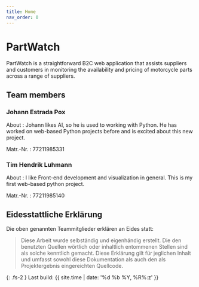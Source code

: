 ```yaml
---
title: Home
nav_order: 0
---
```


# PartWatch

PartWatch is a straightforward B2C web application that assists suppliers and customers in monitoring the availability and pricing of motorcycle parts across a range of suppliers. 

## Team members

### Johann Estrada Pox

About
: Johann likes AI, so he is used to working with Python. He has worked on web-based Python projects before and is excited about this new project.

Matr.-Nr.
: 77211985331

### Tim Hendrik Luhmann

About
: I like Front-end development and visualization in general. This is my first web-based python project.

Matr.-Nr.
: 77211985140

## Eidesstattliche Erklärung

Die oben genannten Teammitglieder erklären an Eides statt:

> Diese Arbeit wurde selbständig und eigenhändig erstellt. Die den benutzten Quellen wörtlich oder inhaltlich entommenen Stellen sind als solche kenntlich gemacht. Diese Erklärung gilt für jeglichen Inhalt und umfasst sowohl diese Dokumentation als auch den als Projektergebnis eingereichten Quellcode.

{: .fs-2 }
Last build: {{ site.time | date: '%d %b %Y, %R%:z' }}